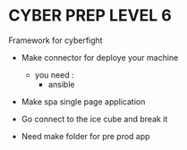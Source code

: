 # CYBER PREP LEVEL 6
Framework for cyberfight 

- Make connector for deploye your machine 
  - you need :
    - ansible
- Make spa single page application

- Go connect to the ice cube and break it


- Need make folder for pre prod app 
